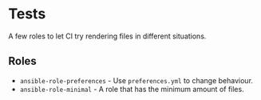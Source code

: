 # Tests

A few roles to let CI try rendering files in different situations.

## Roles

- `ansible-role-preferences` - Use `preferences.yml` to change behaviour.
- `ansible-role-minimal` - A role that has the minimum amount of files.
